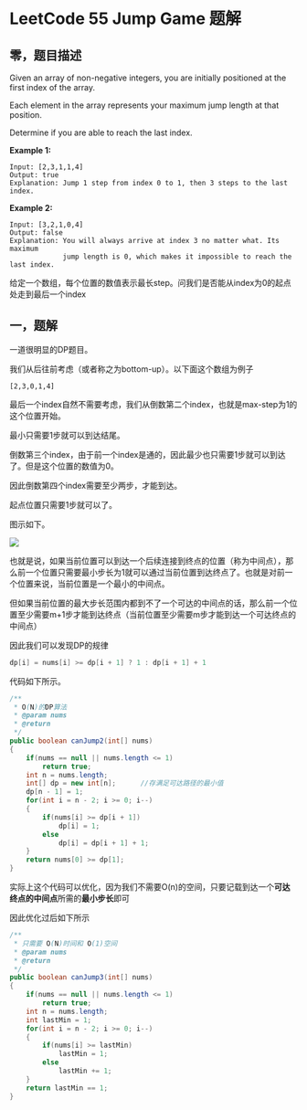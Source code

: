 # LeetCode 55 Jump Game 题解

## 零，题目描述

Given an array of non-negative integers, you are initially positioned at the first index of the array.

Each element in the array represents your maximum jump length at that position.

Determine if you are able to reach the last index.

**Example 1:**

```
Input: [2,3,1,1,4]
Output: true
Explanation: Jump 1 step from index 0 to 1, then 3 steps to the last index.
```

**Example 2:**

```
Input: [3,2,1,0,4]
Output: false
Explanation: You will always arrive at index 3 no matter what. Its maximum
             jump length is 0, which makes it impossible to reach the last index.
```

给定一个数组，每个位置的数值表示最长step。问我们是否能从index为0的起点处走到最后一个index



## 一，题解

一道很明显的DP题目。

我们从后往前考虑（或者称之为bottom-up）。以下面这个数组为例子

```
[2,3,0,1,4]
```

最后一个index自然不需要考虑，我们从倒数第二个index，也就是max-step为1的这个位置开始。

最小只需要1步就可以到达结尾。

倒数第三个index，由于前一个index是通的，因此最少也只需要1步就可以到达了。但是这个位置的数值为0。

因此倒数第四个index需要至少两步，才能到达。

起点位置只需要1步就可以了。

图示如下。

![](https://cdn.jsdelivr.net/gh/JokerLD/Image/Other/20200426111450.png)

也就是说，如果当前位置可以到达一个后续连接到终点的位置（称为中间点），那么前一个位置只需要最小步长为1就可以通过当前位置到达终点了。也就是对前一个位置来说，当前位置是一个最小的中间点。

但如果当前位置的最大步长范围内都到不了一个可达的中间点的话，那么前一个位置至少需要m+1步才能到达终点（当前位置至少需要m步才能到达一个可达终点的中间点）

因此我们可以发现DP的规律

```java
dp[i] = nums[i] >= dp[i + 1] ? 1 : dp[i + 1] + 1
```



代码如下所示。

```java
/**
 * O(N)的DP算法
 * @param nums
 * @return
 */
public boolean canJump2(int[] nums)
{
    if(nums == null || nums.length <= 1)
        return true;
    int n = nums.length;
    int[] dp = new int[n];      //存满足可达路径的最小值
    dp[n - 1] = 1;
    for(int i = n - 2; i >= 0; i--)
    {
        if(nums[i] >= dp[i + 1])
            dp[i] = 1;
        else
            dp[i] = dp[i + 1] + 1;
    }
    return nums[0] >= dp[1];
}		
```

实际上这个代码可以优化，因为我们不需要O(n)的空间，只要记载到达一个**可达终点的中间点**所需的**最小步长**即可

因此优化过后如下所示

```java
/**
 * 只需要 O(N)时间和 O(1)空间
 * @param nums
 * @return
 */
public boolean canJump3(int[] nums)
{
    if(nums == null || nums.length <= 1)
        return true;
    int n = nums.length;
    int lastMin = 1;
    for(int i = n - 2; i >= 0; i--)
    {
        if(nums[i] >= lastMin)
            lastMin = 1;
        else
            lastMin += 1;
    }
    return lastMin == 1;
}
```